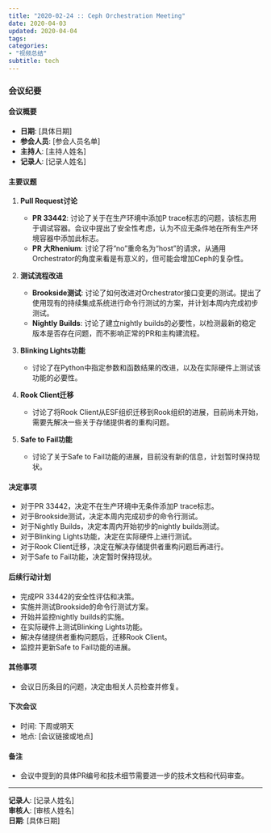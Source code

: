 ```yaml
---
title: "2020-02-24 :: Ceph Orchestration Meeting"
date: 2020-04-03
updated: 2020-04-04
tags:
categories:
- "视频总结"
subtitle: tech
---
```



### 会议纪要

#### 会议概要
- **日期**: [具体日期]
- **参会人员**: [参会人员名单]
- **主持人**: [主持人姓名]
- **记录人**: [记录人姓名]

#### 主要议题
1. **Pull Request讨论**
   - **PR 33442**: 讨论了关于在生产环境中添加P trace标志的问题，该标志用于调试容器。会议中提出了安全性考虑，认为不应无条件地在所有生产环境容器中添加此标志。
   - **PR 大Rhenium**: 讨论了将“no”重命名为“host”的请求，从通用Orchestrator的角度来看是有意义的，但可能会增加Ceph的复杂性。

2. **测试流程改进**
   - **Brookside测试**: 讨论了如何改进对Orchestrator接口变更的测试。提出了使用现有的持续集成系统进行命令行测试的方案，并计划本周内完成初步测试。
   - **Nightly Builds**: 讨论了建立nightly builds的必要性，以检测最新的稳定版本是否存在问题，而不影响正常的PR和主构建流程。

3. **Blinking Lights功能**
   - 讨论了在Python中指定参数和函数结果的改进，以及在实际硬件上测试该功能的必要性。

4. **Rook Client迁移**
   - 讨论了将Rook Client从ESF组织迁移到Rook组织的进展，目前尚未开始，需要先解决一些关于存储提供者的重构问题。

5. **Safe to Fail功能**
   - 讨论了关于Safe to Fail功能的进展，目前没有新的信息，计划暂时保持现状。

#### 决定事项
- 对于PR 33442，决定不在生产环境中无条件添加P trace标志。
- 对于Brookside测试，决定本周内完成初步的命令行测试。
- 对于Nightly Builds，决定本周内开始初步的nightly builds测试。
- 对于Blinking Lights功能，决定在实际硬件上进行测试。
- 对于Rook Client迁移，决定在解决存储提供者重构问题后再进行。
- 对于Safe to Fail功能，决定暂时保持现状。

#### 后续行动计划
- 完成PR 33442的安全性评估和决策。
- 实施并测试Brookside的命令行测试方案。
- 开始并监控nightly builds的实施。
- 在实际硬件上测试Blinking Lights功能。
- 解决存储提供者重构问题后，迁移Rook Client。
- 监控并更新Safe to Fail功能的进展。

#### 其他事项
- 会议日历条目的问题，决定由相关人员检查并修复。

#### 下次会议
- 时间: 下周或明天
- 地点: [会议链接或地点]

#### 备注
- 会议中提到的具体PR编号和技术细节需要进一步的技术文档和代码审查。

---

**记录人**: [记录人姓名]  
**审核人**: [审核人姓名]  
**日期**: [具体日期]
